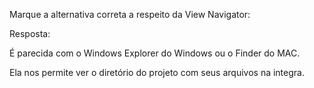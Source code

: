 Marque a alternativa correta a respeito da View Navigator:

Resposta:

É parecida com o Windows Explorer do Windows ou o Finder do MAC.

Ela nos permite ver o diretório do projeto com seus arquivos na integra.